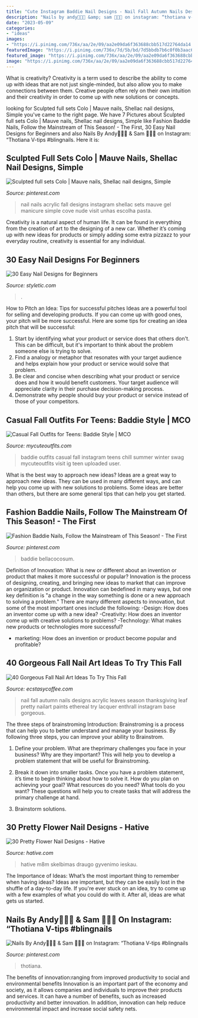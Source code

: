 ```yaml
---
title: "Cute Instagram Baddie Nail Designs - Nail Fall Autumn Nails Designs Acrylic Leaves Season Thanksgiving Leaf Pretty Nailart Paints Ethereal Try Lacquer Enthrall Instagram Base Gorgeous"
description: "Nails by andy👨🏻‍🎨 &amp; sam 👩🏻‍🎨 on instagram: “thotiana v-tips #blingnails"
date: "2023-05-09"
categories:
- "ideas"
images:
- "https://i.pinimg.com/736x/aa/2e/09/aa2e09da6f363688cbb517d22764da14.jpg"
featuredImage: "https://i.pinimg.com/736x/7d/5b/bd/7d5bbdb7b6c0f0b3aac6aff06bd66977.jpg"
featured_image: "https://i.pinimg.com/736x/aa/2e/09/aa2e09da6f363688cbb517d22764da14.jpg"
image: "https://i.pinimg.com/736x/aa/2e/09/aa2e09da6f363688cbb517d22764da14.jpg"
---
```



What is creativity?
Creativity is a term used to describe the ability to come up with ideas that are not just single-minded, but also allow you to make connections between them. Creative people often rely on their own intuition and their creativity in order to come up with new solutions or concepts.

	

		
looking for Sculpted full sets Colo | Mauve nails, Shellac nail designs, Simple you've came to the right page. We have 7 Pictures about Sculpted full sets Colo | Mauve nails, Shellac nail designs, Simple like Fashion Baddie Nails, Follow the Mainstream of This Season! - The First, 30 Easy Nail Designs for Beginners and also Nails By Andy👨🏻‍🎨 &amp; Sam 👩🏻‍🎨 on Instagram: “Thotiana V-tips #blingnails. Here it is:
		
    
## Sculpted Full Sets Colo | Mauve Nails, Shellac Nail Designs, Simple

<img loading=lazy src="https://i.pinimg.com/736x/d3/29/e2/d329e29d001e928d26ff704a5473a77e.jpg" onerror="this.onerror=null;this.src='https://tse4.mm.bing.net/th?id=OIP.-HxfRSrqPVWT9wEofwxw9wHaJP&amp;pid=15.1';" alt="Sculpted full sets Colo | Mauve nails, Shellac nail designs, Simple">

_Source: pinterest.com_

>nail nails acrylic fall designs instagram shellac sets mauve gel manicure simple cove nude visit unhas escolha pasta. 

	

Creativity is a natural aspect of human life. It can be found in everything from the creation of art to the designing of a new car. Whether it’s coming up with new ideas for products or simply adding some extra pizzazz to your everyday routine, creativity is essential for any individual.

    
## 30 Easy Nail Designs For Beginners

<img loading=lazy src="https://styletic.com/wp-content/uploads/2014/11/easy-nail-designs/20-easy-nail-designs-for-beginners.jpg" onerror="this.onerror=null;this.src='https://tse1.mm.bing.net/th?id=OIP.S1eFm6LnTBMCDlxH-f_7bQHaJ4&amp;pid=15.1';" alt="30 Easy Nail Designs for Beginners">

_Source: styletic.com_

>. 

	

How to Pitch an Idea: Tips for successful pitches
Ideas are a powerful tool for selling and developing products. If you can come up with good ones, your pitch will be more successful. Here are some tips for creating an idea pitch that will be successful:
1. Start by identifying what your product or service does that others don't. This can be difficult, but it's important to think about the problem someone else is trying to solve.
2. Find a analogy or metaphor that resonates with your target audience and helps explain how your product or service would solve that problem.
3. Be clear and concise when describing what your product or service does and how it would benefit customers. Your target audience will appreciate clarity in their purchase decision-making process.
4. Demonstrate why people should buy your product or service instead of those of your competitors.

    
## Casual Fall Outfits For Teens: Baddie Style | MCO

<img loading=lazy src="https://mycuteoutfits.com/wp-content/uploads/2018/07/casual_baddie_fall_outfits_mco13.jpg" onerror="this.onerror=null;this.src='https://tse3.mm.bing.net/th?id=OIP.FXVoLG-qZmk_LM2PxbgoRQAAAA&amp;pid=15.1';" alt="Casual Fall Outfits for Teens: Baddie Style | MCO">

_Source: mycuteoutfits.com_

>baddie outfits casual fall instagram teens chill summer winter swag mycuteoutfits visit ig teen uploaded user. 

	

What is the best way to approach new ideas?
Ideas are a great way to approach new ideas. They can be used in many different ways, and can help you come up with new solutions to problems. Some ideas are better than others, but there are some general tips that can help you get started.

    
## Fashion Baddie Nails, Follow The Mainstream Of This Season! - The First

<img loading=lazy src="https://i.pinimg.com/736x/aa/2e/09/aa2e09da6f363688cbb517d22764da14.jpg" onerror="this.onerror=null;this.src='https://tse4.mm.bing.net/th?id=OIP.7WCS-pGwe1M2RepOgS-IOQHaLK&amp;pid=15.1';" alt="Fashion Baddie Nails, Follow the Mainstream of This Season! - The First">

_Source: pinterest.com_

>baddie bellacocosum. 

	

Definition of Innovation: What is new or different about an invention or product that makes it more successful or popular?
Innovation is the process of designing, creating, and bringing new ideas to market that can improve an organization or product. Innovation can bedefined in many ways, but one key definition is "a change in the way something is done or a new approach to solving a problem." 
There are many different aspects to innovation, but some of the most important ones include the following: 
-Design: How does an inventor come up with a new idea? 
-Creativity: How does an inventor come up with creative solutions to problems? 
-Technology: What makes new products or technologies more successful? 
- marketing: How does an invention or product become popular and profitable?

    
## 40 Gorgeous Fall Nail Art Ideas To Try This Fall

<img loading=lazy src="https://i0.wp.com/www.ecstasycoffee.com/wp-content/uploads/2016/09/Autumn-leaves-nail-art-for-the-Fall-season.jpg" onerror="this.onerror=null;this.src='https://tse4.mm.bing.net/th?id=OIP.OFG437TJoii3UiOxN7qsfAHaHa&amp;pid=15.1';" alt="40 Gorgeous Fall Nail Art Ideas To Try This Fall">

_Source: ecstasycoffee.com_

>nail fall autumn nails designs acrylic leaves season thanksgiving leaf pretty nailart paints ethereal try lacquer enthrall instagram base gorgeous. 

	

The three steps of brainstroming
Introduction:
Brainstroming is a process that can help you to better understand and manage your business. By following three steps, you can improve your ability to Brainstrom.

1. Define your problem. What are theprimary challenges you face in your business? Why are they important? This will help you to develop a problem statement that will be useful for Brainstroming.

2. Break it down into smaller tasks. Once you have a problem statement, it’s time to begin thinking about how to solve it. How do you plan on achieving your goal? What resources do you need? What tools do you want? These questions will help you to create tasks that will address the primary challenge at hand.

3. Brainstorm solutions.

    
## 30 Pretty Flower Nail Designs - Hative

<img loading=lazy src="http://hative.com/wp-content/uploads/2014/11/flower-nail-designs/15-pretty-flower-nail-designs.jpg" onerror="this.onerror=null;this.src='https://tse4.mm.bing.net/th?id=OIP.o1X106x3xN9-foAdRyVC5gHaLC&amp;pid=15.1';" alt="30 Pretty Flower Nail Designs - Hative">

_Source: hative.com_

>hative m8m skelbimas draugo gyvenimo ieskau. 

	

The Importance of Ideas: What’s the most important thing to remember when having ideas?
Ideas are important, but they can be easily lost in the shuffle of a day-to-day life. If you're ever stuck on an idea, try to come up with a few examples of what you could do with it. After all, ideas are what gets us started.

    
## Nails By Andy👨🏻‍🎨 &amp; Sam 👩🏻‍🎨 On Instagram: “Thotiana V-tips #blingnails

<img loading=lazy src="https://i.pinimg.com/736x/7d/5b/bd/7d5bbdb7b6c0f0b3aac6aff06bd66977.jpg" onerror="this.onerror=null;this.src='https://tse4.mm.bing.net/th?id=OIP.w2tlxvFNoHZOAGlqmOLzSwHaI4&amp;pid=15.1';" alt="Nails By Andy👨🏻‍🎨 &amp; Sam 👩🏻‍🎨 on Instagram: “Thotiana V-tips #blingnails">

_Source: pinterest.com_

>thotiana. 

	

The benefits of innovation:ranging from improved productivity to social and environmental benefits
Innovation is an important part of the economy and society, as it allows companies and individuals to improve their products and services. It can have a number of benefits, such as increased productivity and better innovation. In addition, innovation can help reduce environmental impact and increase social safety nets.

